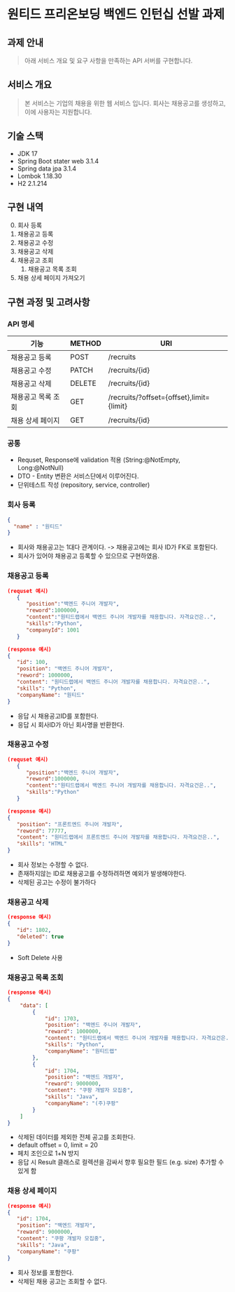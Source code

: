 # 원티드 프리온보딩 백엔드 인턴십 선발 과제

## 과제 안내
> 아래 서비스 개요 및 요구 사항을 만족하는 API 서버를 구현합니다.

## 서비스 개요
> 본 서비스는 기업의 채용을 위한 웹 서비스 입니다.
> 회사는 채용공고를 생성하고, 이에 사용자는 지원합니다.

## 기술 스택
- JDK 17
- Spring Boot stater web 3.1.4
- Spring data jpa 3.1.4
- Lombok 1.18.30
- H2 2.1.214

## 구현 내역
0. 회사 등록
1. 채용공고 등록
2. 채용공고 수정
3. 채용공고 삭제
4. 채용공고 조회
    1. 채용공고 목록 조회
5. 채용 상세 페이지 가져오기

## 구현 과정 및 고려사항

### API 명세
| 기능         | METHOD | URI                                      |
|------------|--------|------------------------------------------|
| 채용공고 등록    | POST   | /recruits                                |
| 채용공고 수정    | PATCH  | /recruits/{id}                           |
| 채용공고 삭제    | DELETE | /recruits/{id}                           |
| 채용공고 목록 조회 | GET    | /recruits/?offset={offset},limit={limit} |
| 채용 상세 페이지  | GET    | /recruits/{id}                           |


### 공통
- Requset, Response에 validation 적용 (String:@NotEmpty, Long:@NotNull)
- DTO - Entity 변환은 서비스단에서 이루어진다.
- 단위테스트 작성 (repository, service, controller)

### 회사 등록
```json
{
  "name" : "원티드"
}
```
- 회사와 채용공고는 1대다 관계이다. -> 채용공고에는 회사 ID가 FK로 포함된다.
- 회사가 있어야 채용공고 등록할 수 있으므로 구현하였음.

### 채용공고 등록

```json
(requset 예시)
   {
      "position":"백엔드 주니어 개발자",
      "reword":1000000,
      "content":"원티드랩에서 백엔드 주니어 개발자를 채용합니다. 자격요건은..",
      "skills":"Python",
      "companyId": 1001
   }
```

```json
(response 예시)
{
   "id": 100,
   "position": "백엔드 주니어 개발자",
   "reword": 1000000,
   "content": "원티드랩에서 백엔드 주니어 개발자를 채용합니다. 자격요건은..",
   "skills": "Python",
   "companyName": "원티드"
}
```

- 응답 시 채용공고ID를 포함한다.
- 응답 시 회사ID가 아닌 회사명을 반환한다.

### 채용공고 수정

```json
(requset 예시)
   {
      "position":"백엔드 주니어 개발자",
      "reword":1000000,
      "content":"원티드랩에서 백엔드 주니어 개발자를 채용합니다. 자격요건은..",
      "skills":"Python"
   }
```

```json
(response 예시)
{
   "position": "프론트엔드 주니어 개발자",
   "reword": 77777,
   "content": "원티드랩에서 프론트엔드 주니어 개발자를 채용합니다. 자격요건은..",
   "skills": "HTML"
}
```
- 회사 정보는 수정할 수 없다.
- 존재하지않는 ID로 채용공고를 수정하려하면 예외가 발생해야한다.
- 삭제된 공고는 수정이 불가하다

### 채용공고 삭제
```json
(response 예시)
{
   "id": 1802,
   "deleted": true
}
```
- Soft Delete 사용

### 채용공고 목록 조회

```json
(response 예시)
{
    "data": [
        {
            "id": 1703,
            "position": "백엔드 주니어 개발자",
            "reward": 1000000,
            "content": "원티드랩에서 백엔드 주니어 개발자를 채용합니다. 자격요건은..",
            "skills": "Python",
            "companyName": "원티드랩"
        },
        {
            "id": 1704,
            "position": "백엔드 개발자",
            "reward": 9000000,
            "content": "쿠팡 개발자 모집중",
            "skills": "Java",
            "companyName": "(주)쿠팡"
        }
    ]
}
```

- 삭제된 데이터를 제외한 전체 공고를 조회한다.
- default offset = 0,  limit = 20
- 페치 조인으로 1+N 방지
- 응답 시 Result 클래스로 컬렉션을 감싸서 향후 필요한 필드 (e.g. size) 추가할 수 있게 함

### 채용 상세 페이지
```json
(response 예시)
{
   "id": 1704,
   "position": "백엔드 개발자",
   "reward": 9000000,
   "content": "쿠팡 개발자 모집중",
   "skills": "Java",
   "companyName": "쿠팡"
}
```
- 회사 정보를 포함한다.
- 삭제된 채용 공고는 조회할 수 없다.